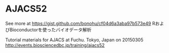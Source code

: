 AJACS52
=======
See more at
https://gist.github.com/bonohu/cf04d6a3aba97b573e49
RおよびBioconductorを使ったバイオデータ解析

Tutorial materials for AJACS at Fuchu. Tokyo, Japan on 20150305
http://events.biosciencedbc.jp/training/ajacs52
